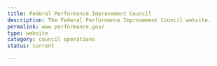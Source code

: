 ```yaml
---
title: Federal Performance Improvement Council
description: The Federal Performance Improvement Council website.
permalink: www.performance.gov/
type: website
category: council operations
status: current

---
```

